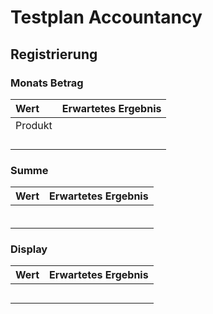 
# Testplan Accountancy

## Registrierung

### Monats Betrag

| Wert                 | Erwartetes Ergebnis |
|:----------------------|:----------:|
| Produkt               |    |
|               |      |
|           |      |
|  |          |
|     |    |

### Summe

| Wert                            | Erwartetes Ergebnis |
|:---------------------------------|:---------------------:|
|                   |               |
|                         |                 |
|                       |                 |
|              |               |
|                     |               |
|    |               |

### Display

| Wert                     | Erwartetes Ergebnis |
|:--------------------------|:---------------------:|
|              |               |
|                |                 |
|                    |               |
|             |                 |
|    |               |
